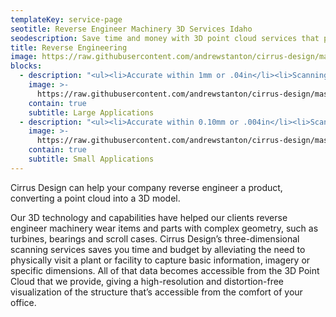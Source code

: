 ```yaml
---
templateKey: service-page
seotitle: Reverse Engineer Machinery 3D Services Idaho
seodescription: Save time and money with 3D point cloud services that provide reverse engineer machinery dimensions and parts servicing Washington & Idaho
title: Reverse Engineering
image: https://raw.githubusercontent.com/andrewstanton/cirrus-design/master/src/img/content/reverse-engineer/machine.jpg
blocks:
  - description: "<ul><li>Accurate within 1mm or .04in</li><li>Scanning volume: Up to 8m<sup>3</sup></li></ul>"
    image: >-
      https://raw.githubusercontent.com/andrewstanton/cirrus-design/master/src/img/content/wall-img.jpg
    contain: true
    subtitle: Large Applications
  - description: "<ul><li>Accurate within 0.10mm or .004in</li><li>Scanning volume: Up to 0.5m<sup>3</sup></li></ul>"
    image: >-
      https://raw.githubusercontent.com/andrewstanton/cirrus-design/master/src/img/content/wall-img.jpg
    contain: true
    subtitle: Small Applications
---
```


Cirrus Design can help your company reverse engineer a product, converting a point cloud into a 3D model.

Our 3D technology and capabilities have helped our clients reverse engineer machinery wear items and parts with complex geometry, such as turbines, bearings and scroll cases. Cirrus Design’s three-dimensional scanning services saves you  time and budget by alleviating the need to physically visit a plant or facility to capture basic information, imagery or specific dimensions. All of that data becomes accessible from the 3D Point Cloud that we provide, giving a high-resolution and distortion-free visualization of the structure that’s accessible from the comfort of your office.
